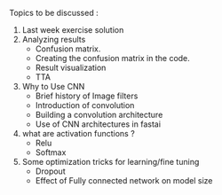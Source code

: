 
Topics to be discussed : 
1. Last week exercise solution 
2. Analyzing results
    * Confusion matrix.
    * Creating the confusion matrix in the code.
    * Result visualization 
    * TTA 
3. Why to Use CNN  
    * Brief history of Image filters 
    * Introduction of convolution 
    * Building a convolution architecture 
    * Use of CNN architectures in fastai 
4. what are activation functions ? 
    * Relu
    * Softmax 
5. Some optimization tricks for learning/fine tuning
    * Dropout 
    * Effect of Fully connected network on model size 
